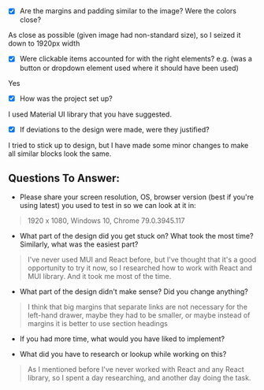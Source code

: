 ## 
- [x]  Are the margins and padding similar to the image? Were the colors close? 

As close as possible (given image had non-standard size), so I seized it down to 1920px width

- [x] Were clickable items accounted for with the right elements? e.g. (was a button or dropdown element used where it should have been used)

Yes

- [x]  How was the project set up? 

I used Material UI library that you have suggested. 

- [x]  If deviations to the design were made, were they justified? 

I tried to stick up to design, but I have made some minor changes to make all similar blocks look the same.

## Questions To Answer: 
- Please share your screen resolution, OS, browser version (best if you're using latest) you used to test in so we can look at it in: 

>1920 x 1080, Windows 10, Chrome 79.0.3945.117

- What part of the design did you get stuck on? What took the most time? Similarly, what was the easiest part? 

>I've never used MUI and React before, but I've thought that it's a good opportunity to try it now, so I researched how to work with React and MUI library. And it took me most of the time. 

- What part of the design didn't make sense? Did you change anything?

>I think that big margins that separate links are not necessary for the left-hand drawer, maybe they had to be smaller, or maybe instead of margins it is better to use section headings

- If you had more time, what would you have liked to implement? 

- What did you have to research or lookup while working on this? 

>As I mentioned before I've never worked with React and any React library, so I spent a day researching, and another day doing the task.
